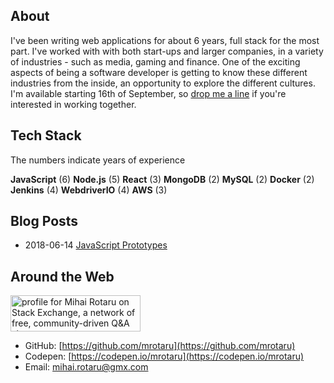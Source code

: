 ## About

I've been writing web applications for about 6 years, full stack for the most part. I've worked with with both start-ups and larger companies, in a variety of industries - such as media, gaming and finance. One of the exciting aspects of being a software developer is getting to know these different industries from the inside, an opportunity to explore the different cultures. I'm available starting 16th of September, so [drop me a line](mailto:mihai.rotaru@gmx.com) if you're interested in working together.

## Tech Stack

The numbers indicate years of experience

**JavaScript** (6)  **Node.js** (5) **React** (3) **MongoDB** (2) **MySQL** (2) **Docker** (2) **Jenkins** (4) **WebdriverIO** (4) **AWS** (3)

## Blog Posts
- 2018-06-14 [JavaScript Prototypes](/blog/javascript-prototypes)

## Around the Web

<aside>
  <a
    href="https://stackexchange.com/users/201300?tab=accounts">
    <img
      src="https://stackexchange.com/users/flair/201300.png"
      width='208'
      height='58'
      alt="profile for Mihai Rotaru on Stack Exchange, a network of free, community-driven Q&A sites"
      title="profile for Mihai Rotaru on Stack Exchange, a network of free, community-driven Q&A sites"
    />
    </a>
</aside>

*   GitHub: [https://github.com/mrotaru](https://github.com/mrotaru)
*   Codepen: [https://codepen.io/mrotaru](https://codepen.io/mrotaru)
*   Email: [mihai.rotaru@gmx.com](mailto:mihai.rotaru@gmx.com)